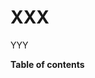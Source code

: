 <!----------------------------------------------------------------
  -- File created by the ''multimd'' project, version 1.0.0.    --
  --                                                            --
  -- ''multimd'', soon to be available on PyPI, is developed at --
  -- https://github.com/bc-tools/for-dev/tree/main/multimd      --
  ---------------------------------------------------------------->


XXX
===

YYY

**Table of contents**

<a id="MULTIMD-GO-BACK-TO-TOC"></a>
